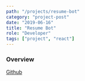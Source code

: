 ```yaml
---
path: "/projects/resume-bot"
category: "project-post"
date: "2019-06-16"
title: "Resume Bot"
role: "Developer"
tags: ["project", "react"]
---
```

### Overview


[Github](https://www.github.com/exitroute)